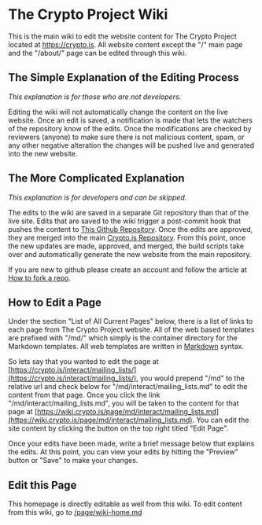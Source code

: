 # The Crypto Project Wiki

This is the main wiki to edit the website content for The Crypto Project located at https://crypto.is.  All website content except the "/" main page and the "/about/" page can be edited through this wiki.

## The Simple Explanation of the Editing Process

*This explanation is for those who are not developers.*

Editing the wiki will not automatically change the content on the live website.  Once an edit is saved, a notification is made that lets the watchers of the repository know of the edits.  Once the modifications are checked by reviewers (anyone) to make sure there is not malicious content, spam, or any other negative alteration the changes will be pushed live and generated into the new website. 

## The More Complicated Explanation

*This explanation is for developers and can be skipped.*

The edits to the wiki are saved in a separate Git repository than that of the live site. Edits that are saved to the wiki trigger a post-commit hook that pushes the content to [This Github Repository][1].  Once the edits are approved, they are merged into the main [Crypto.is Repository][2]. From this point, once the new updates are made, approved, and merged, the build scripts take over and automatically generate the new website from the main repository.

If you are new to github please create an account and follow the article at [How to fork a repo](http://help.github.com/fork-a-repo/).

## How to Edit a Page

Under the section "List of All Current Pages" below, there is a list of links to each page from The Crypto Project website.  All of the web based templates are prefixed with "/md/" which simply is the container directory for the Markdown templates.  All web templates are written in [Markdown][3] syntax.  

So lets say that you wanted to edit the page at [https://crypto.is/interact/mailing_lists/](https://crypto.is/interact/mailing_lists/), you would prepend "/md" to the relative url and check below for "/md/interact/mailing_lists.md" to edit the content from that page.  Once you click the link "/md/interact/mailing_lists.md", you will be taken to the content for that page at [https://wiki.crypto.is/page/md/interact/mailing_lists.md](https://wiki.crypto.is/page/md/interact/mailing_lists.md).  You can edit the site content by clicking the button on the top right titled "Edit Page".

Once your edits have been made, write a brief message below that explains the edits.  At this point, you can view your edits by hitting the "Preview" button or "Save" to make your changes.

## Edit this Page

This homepage is directly editable as well from this wiki.  To edit content from this wiki, go to [/page/wiki-home.md](/page/wiki-home.md)

   [1]: https://github.com/cryptodotis-wiki/crypto.is-docs
   [2]: https://github.com/cryptodotis/crypto.is-docs
   [3]: https://secure.wikimedia.org/wikipedia/en/wiki/Markdown 
